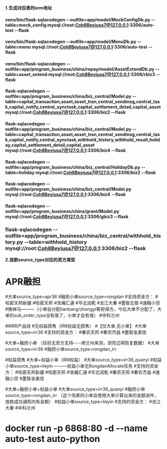 **1.生成对应表的orm地址**
#### venv/bin/flask-sqlacodegen  --outfile=app/model/MockConfigDb.py --table=mock_config  mysql://root:Coh8Beyiusa7@127.0.0.1:3306/auto-test --flask
#### venv/bin/flask-sqlacodegen  --outfile=app/model/MenuDb.py --table=menu  mysql://root:Coh8Beyiusa7@127.0.0.1:3306/auto-test --flask
#### venv/bin/flask-sqlacodegen  --outfile=app/program_business/china/repay/model/AssetExtendDb.py --table=asset_extend  mysql://root:Coh8Beyiusa7@127.0.0.1:3306/rbiz3 --flask
#### flask-sqlacodegen  --outfile=app/program_business/china/biz_central/Model.py --table=capital_transaction,asset,asset_tran,central_sendmsg,central_task,capital_notify,central_synctask,capital_settlement_detail,capital_asset mysql://root:Coh8Beyiusa7@127.0.0.1:3306/biz2 --flask
#### flask-sqlacodegen  --outfile=app/program_business/china/biz_central/Model.py --table=capital_transaction,asset,asset_tran,central_sendmsg,central_task,capital_notify,central_synctask,withhold_history,withhold_result,holiday,capital_settlement_detail,capital_asset mysql://root:Coh8Beyiusa7@127.0.0.1:3306/biz4 --flask
#### flask-sqlacodegen  --outfile=app/program_business/china/biz_central/HolidayDb.py --table=holiday mysql://root:Coh8Beyiusa7@127.0.0.1:3306/biz2 --flask
#### flask-sqlacodegen  --outfile=app/program_business/china/biz_central/Model.py mysql://root:Coh8Beyiusa7@127.0.0.1:3306/biz4 --flask
#### flask-sqlacodegen  --outfile=app/program_business/china/grant/Model.py mysql://root:Coh8Beyiusa7@127.0.0.1:3306/gbiz3 --flask

### flask-sqlacodegen  --outfile=app/program_business/china/biz_central/withhold_history.py --table=withhold_history mysql://root:Coh8Beyiusa7@127.0.0.1:3306/biz2 --flask

**2.放款source_type对应的资方类型**
# APR融担
#大单source_type=apr36
#融担小单source_type=rongdan
#支持资金方：
#哈密天邦新疆
#哈密天邦
#浩瀚汇通
#华北润乾
#龙江大秦
#墨智北银
#通融小贷
#微神马———（小单会分配tianbang/zhongyi等担保方，今后大单不分配了，大单的sub_order_type没有值了，小单才会有值）
#中科兰州

##IRR产品线
#无权益搭售（IRR权益无搭售）
#【仅大单,无小单】
#大单source_type=irr36
#支持的资金方：
#秦农天邦
#秦农杰益
#墨智金美信

#大单+融担小单 （目前无资方支持----用兰州来测，测完记得恢复数据）
#大单source_type=irr36
#融担小单source_type=rongdan_irr

#权益搭售
#大单+权益小单（IRR权益）
#大单source_type=irr36_quanyi
#权益小单source_type=lieyin    ———权益小单无RongdanAllocate任务
#支持的资金方：
#哈密天邦新疆
#哈密天邦
#浩瀚汇通
#华北润乾
#秦农天邦
#秦农杰益
#通融小贷
#墨智金美信


#大单+融担小单+权益小单
#大单source_type=irr36_quanyi
#融担小单source_type=rongdan_irr （这个场景的小单会使用大单计算出来的金额进件，放款成功通知内有金额）
#权益小单source_type=lieyin
#支持的资金方：
#龙江大秦
#中科兰州

# docker run -p 6868:80 -d --name auto-test  auto-python